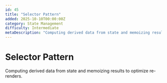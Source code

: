 ```yaml
---
id: 45
title: "Selector Pattern"
added: 2025-10-10T00:00:00Z
category: State Management
difficulty: Intermediate
metaDescription: "Computing derived data from state and memoizing results to optimize re-renders."
---
```


# Selector Pattern

Computing derived data from state and memoizing results to optimize re-renders.

